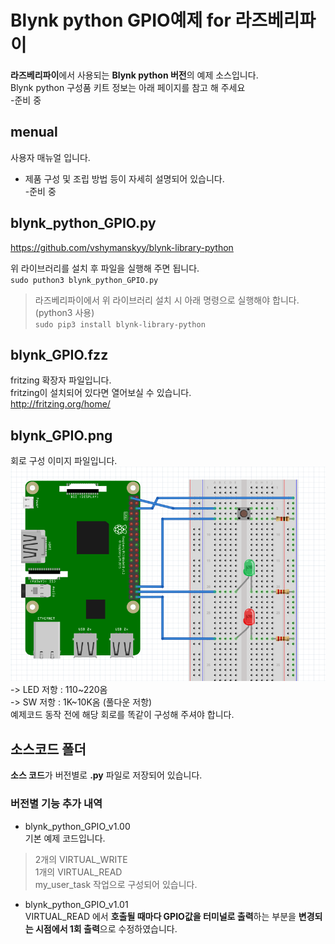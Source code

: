 
# Blynk python GPIO예제 for 라즈베리파이

**라즈베리파이**에서 사용되는 **Blynk python 버전**의 예제 소스입니다.  
Blynk python 구성품 키트 정보는 아래 페이지를 참고 해 주세요  
-준비 중  


## menual

사용자  매뉴얼 입니다.  

- 제품 구성 및 조립 방법 등이 자세히 설명되어 있습니다.  
-준비 중  


## blynk_python_GPIO.py

https://github.com/vshymanskyy/blynk-library-python

위 라이브러리를 설치 후 파일을 실행해 주면 됩니다.  
``sudo puthon3 blynk_python_GPIO.py``

>라즈베리파이에서 위 라이브러리 설치 시 아래 명령으로 실행해야 합니다.  
>(python3 사용)  
>``sudo pip3 install blynk-library-python``



## blynk_GPIO.fzz
fritzing 확장자 파일입니다.  
fritzing이 설치되어 있다면 열어보실 수 있습니다.  
http://fritzing.org/home/  


## blynk_GPIO.png
회로 구성 이미지 파일입니다.  
![blynk_GPIO](https://raw.githubusercontent.com/eleparts/blynk_python_GPIO/master/blynk_GPIO.png)  
-> LED 저항 : 110~220옴  
-> SW 저항 : 1K~10K옴 (풀다운 저항)  
예제코드 동작 전에 해당 회로를 똑같이 구성해 주셔야 합니다.  



## 소스코드 폴더

**소스 코드**가 버전별로  **.py** 파일로 저장되어 있습니다.


### 버전별 기능 추가 내역

- blynk_python_GPIO_v1.00  
기본 예제 코드입니다.  
> 2개의 VIRTUAL_WRITE  
> 1개의 VIRTUAL_READ  
> my_user_task 작업으로 구성되어 있습니다.  
 
- blynk_python_GPIO_v1.01  
VIRTUAL_READ 에서 **호출될 때마다 GPIO값을 터미널로 출력**하는 부분을 **변경되는 시점에서 1회 출력**으로 수정하였습니다.


